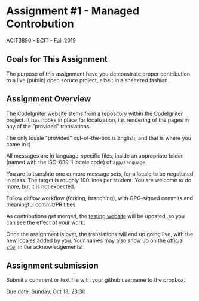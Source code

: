 # Assignment #1 - Managed Controbution
ACIT3890 - BCIT - Fall 2019


## Goals for This Assignment

The purpose of this assignment have you demonstrate proper contribution to
a live (public) open soruce project, albeit in a sheltered fashion. 

## Assignment Overview

The [CodeIgniter website](https://codeigniter.com/en/home) stems from a 
[repository](https://github.com/codeigniter4projects/website2) within
the CodeIgniter project. It has hooks in place for localization,
i.e. rendering of the pages in any of the "provided" translations.

The only locale "provided" out-of-the-box is English, and that is where
you come in :)

All messages are in language-specific files, inside an appropriate folder
(named with the ISO-639-1 locale code) of `app/Language`.

You are to translate one or more message sets, for a locale to
be negotiated in class. The target is roughly 100 lines
per student. You are welcome to do more, but it is not expected.

Follow gitflow workflow (forking, branching), with GPG-signed commits
and meaningful commit/PR titles.

As contributions get merged, the [testing website](https://website2.codeigniter.com/) will be
updated, so you can see the effect of your work.

Once the assignment is over, the translations will end up going live,
with the new locales added by you. Your names may also show up on 
the [official site](https://codeigniter.com/en/contribute), in the acknowledgements!

## Assignment submission

Submit a comment or text file with your github username to the dropbox.

Due date: Sunday, Oct 13, 23:30
